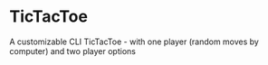 # TicTacToe
A customizable CLI TicTacToe - with one player (random moves by computer) and two player options
